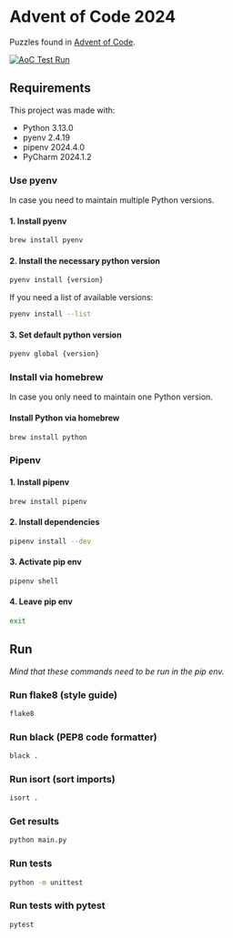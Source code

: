 # Advent of Code 2024

Puzzles found in [Advent of Code](https://adventofcode.com/2024).

[![AoC Test Run](https://github.com/valies/AoC2024/actions/workflows/tests.yml/badge.svg)](https://github.com/valies/AoC2024/actions/workflows/tests.yml)

## Requirements

This project was made with:
- Python 3.13.0
- pyenv 2.4.19
- pipenv 2024.4.0
- PyCharm 2024.1.2

### Use pyenv
In case you need to maintain multiple Python versions.

#### 1. Install pyenv
```zsh
brew install pyenv
```

#### 2. Install the necessary python version
```zsh
pyenv install {version}
```
If you need a list of available versions:
```zsh
pyenv install --list
```

#### 3. Set default python version
```zsh
pyenv global {version}
```

### Install via homebrew

In case you only need to maintain one Python version.

#### Install Python via homebrew
```zsh
brew install python
```

### Pipenv

#### 1. Install pipenv
```zsh
brew install pipenv
```

#### 2. Install dependencies
```zsh
pipenv install --dev
```

#### 3. Activate pip env
```zsh
pipenv shell
```

#### 4. Leave pip env
```zsh
exit
```

## Run

_Mind that these commands need to be run in the pip env._

### Run flake8 (style guide)
```zsh
flake8
```

### Run black (PEP8 code formatter)
```zsh
black .
```

### Run isort (sort imports)
```zsh
isort .
```

### Get results
```zsh
python main.py
```

### Run tests
```zsh
python -m unittest
```

### Run tests with pytest
```zsh
pytest
```